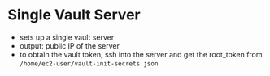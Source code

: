 # Single Vault Server 

- sets up a single vault server
- output: public IP of the server
- to obtain the vault token, ssh into the server and get the root_token from `/home/ec2-user/vault-init-secrets.json`
